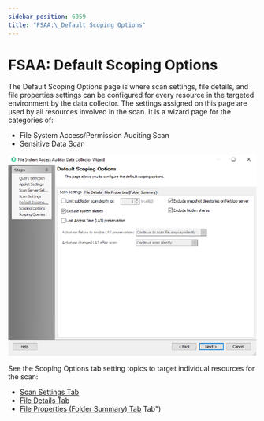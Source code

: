 ```yaml
---
sidebar_position: 6059
title: "FSAA:\_Default Scoping Options"
---
```


# FSAA: Default Scoping Options

The Default Scoping Options page is where scan settings, file details, and file properties settings can be configured for every resource in the targeted environment by the data collector. The settings assigned on this page are used by all resources involved in the scan. It is a wizard page for the categories of:

* File System Access/Permission Auditing Scan
* Sensitive Data Scan

![FSAA Data Collector Wizard Default Scoping Options page](../../../../../../../static/images/AccessAnalyzer_12.0/Content/Resources/Images/EnterpriseAuditor/Admin/DataCollector/FSAA/DefaultScopingOptions/ScanSettings.png "FSAA Data Collector Wizard Default Scoping Options page")

See the Scoping Options tab setting topics to target individual resources for the scan:

* [Scan Settings Tab](DefaultScopingOptions/ScanSettings "Scan Settings Tab")
* [File Details Tab](DefaultScopingOptions/FileDetails "File Details Tab")
* [File Properties (Folder Summary) Tab](DefaultScopingOptions/FileProperties) Tab")